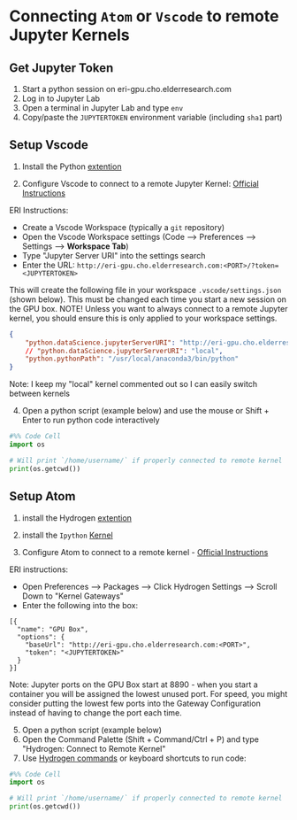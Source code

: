# Connecting `Atom` or `Vscode` to remote Jupyter Kernels

## Get Jupyter Token

1. Start a python session on eri-gpu.cho.elderresearch.com
2. Log in to Jupyter Lab
3. Open a terminal in Jupyter Lab and type `env`
4. Copy/paste the `JUPYTERTOKEN` environment variable (including `sha1` part)

## Setup Vscode

1. Install the Python [extention](https://marketplace.visualstudio.com/items?itemName=ms-python.python)

2. Configure Vscode to connect to a remote Jupyter Kernel:
[Official Instructions](https://code.visualstudio.com/docs/python/jupyter-support#_connect-to-a-remote-jupyter-server)    

ERI Instructions:   
- Create a Vscode Workspace (typically a `git` repository)
- Open the Vscode Workspace settings (Code --> Preferences --> Settings --> **Workspace Tab**)
- Type "Jupyter Server URI" into the settings search
- Enter the URL: `http://eri-gpu.cho.elderresearch.com:<PORT>/?token=<JUPYTERTOKEN>`

This will create the following file in your workspace `.vscode/settings.json` (shown below). This must be changed each time you start a new session on the GPU box. NOTE! Unless you want to always connect to a remote Jupyter kernel, you should ensure this is only applied to your workspace settings.  
```json
{
    "python.dataScience.jupyterServerURI": "http://eri-gpu.cho.elderresearch.com:<PORT>/?token=<JUPYTERTOKEN>",
    // "python.dataScience.jupyterServerURI": "local",
    "python.pythonPath": "/usr/local/anaconda3/bin/python"
}
```
Note: I keep my "local" kernel commented out so I can easily switch between kernels

4. Open a python script (example below) and use the mouse or Shift + Enter to run python code interactively
```python
#%% Code Cell
import os

# Will print `/home/username/` if properly connected to remote kernel
print(os.getcwd())
```

## Setup Atom

1. install the Hydrogen [extention](https://nteract.gitbooks.io/hydrogen/docs/Installation.html)

2. install the `Ipython` [Kernel](https://nteract.io/kernels)

3. Configure Atom to connect to a remote kernel - [Official Instructions](https://nteract.gitbooks.io/hydrogen/docs/Usage/RemoteKernelConnection.html)

ERI instructions:
- Open Preferences --> Packages --> Click Hydrogen Settings --> Scroll Down to "Kernel Gateways"
- Enter the following into the box:
```
[{
  "name": "GPU Box",
  "options": {
    "baseUrl": "http://eri-gpu.cho.elderresearch.com:<PORT>",
    "token": "<JUPYTERTOKEN>"
  }
}]
```
Note: Jupyter ports on the GPU Box start at 8890 - when you start a container you will be assigned the lowest unused port. For speed, you might consider putting the lowest few ports into the Gateway Configuration instead of having to change the port each time. 

5. Open a python script (example below)
6. Open the Command Palette (Shift + Command/Ctrl + P) and type "Hydrogen: Connect to Remote Kernel"
7. Use [Hydrogen commands](https://nteract.gitbooks.io/hydrogen/docs/Usage/GettingStarted.html) or keyboard shortcuts to run code:
```python
#%% Code Cell
import os

# Will print `/home/username/` if properly connected to remote kernel
print(os.getcwd())
```
